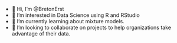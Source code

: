 - 👋 Hi, I’m @BretonErst
- 👀 I’m interested in Data Science using R and RStudio
- 🌱 I’m currently learning about mixture models.
- 💞️ I’m looking to collaborate on projects to help organizations take advantage of their data.


<!---
BretonErst/BretonErst is a ✨ special ✨ repository because its `README.md` (this file) appears on your GitHub profile.
You can click the Preview link to take a look at your changes.
--->
